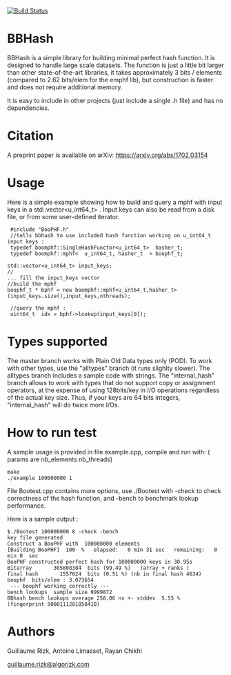 [![Build Status](https://travis-ci.org/rizkg/BBHash.svg?branch=master)](https://travis-ci.org/rizkg/BBHash)

# BBHash
BBHash is a simple library for building minimal perfect hash function.
It is designed to handle large scale datasets. The function is just a little bit larger than other state-of-the-art libraries, it takes approximately 3 bits / elements (compared to 2.62 bits/elem for the emphf lib), but construction is faster and does not require additional memory. 

It is easy to include in other projects (just include a single .h file) and has no dependencies.

# Citation
A preprint paper is available on arXiv: https://arxiv.org/abs/1702.03154

# Usage
Here is a simple example showing how to build and query a mphf with input keys in a std::vector<u_int64_t> . Input keys can also be read from a disk file, or from some user-defined iterator.

     #include "BooPHF.h"
     //tells bbhash to use included hash function working on u_int64_t input keys :
     typedef boomphf::SingleHashFunctor<u_int64_t>  hasher_t;
     typedef boomphf::mphf<  u_int64_t, hasher_t  > boophf_t;
     
    std::vector<u_int64_t> input_keys;
    //
    ... fill the input_keys vector
    //build the mphf  
    boophf_t * bphf = new boomphf::mphf<u_int64_t,hasher_t>(input_keys.size(),input_keys,nthreads);
     
     //query the mphf :
     uint64_t  idx = bphf->lookup(input_keys[0]);

# Types supported
The master branch works with Plain Old Data types only (POD). To work with other types, use the "alltypes" branch (it runs slighlty slower). The alltypes branch includes a sample code with strings. The "internal_hash" branch allows to work with types that do not support copy or assignment operators, at the expense of using 128bits/key in I/O operations regardless of the actual key size. Thus, if your keys are 64 bits integers, "internal_hash" will do twice more I/Os.

# How to run test

A sample usage is provided in file example.cpp, compile and run with: ( params are nb_elements nb_threads)

    make
    ./example 100000000 1
    

File Bootest.cpp contains more options, use ./Bootest with  -check to check correctness of the hash function, and -bench to benchmark lookup performance.
    
Here is a sample output :
    
    $./Bootest 100000000 8 -check -bench
    key file generated 
    Construct a BooPHF with  100000000 elements  
    [Building BooPHF]  100  %   elapsed:   0 min 31 sec   remaining:   0 min 0  sec
    BooPHF constructed perfect hash for 100000000 keys in 30.95s
    Bitarray       305808384  bits (99.49 %)   (array + ranks )
    final hash       1557024  bits (0.51 %) (nb in final hash 4634)
    boophf  bits/elem : 3.073654
     --- boophf working correctly --- 
    bench lookups  sample size 9999872 
    BBhash bench lookups average 258.06 ns +- stddev  5.55 %   (fingerprint 5000111281850410) 




# Authors
Guillaume Rizk, Antoine Limasset, Rayan Chikhi

guillaume.rizk@algorizk.com
